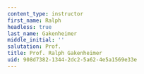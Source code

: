```yaml
---
content_type: instructor
first_name: Ralph
headless: true
last_name: Gakenheimer
middle_initial: ''
salutation: Prof.
title: Prof. Ralph Gakenheimer
uid: 908d7382-1344-2dc2-5a62-4e5a1569e33e
---
```

